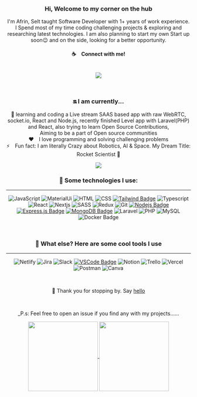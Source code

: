 <div align="center">

<div style="text-align:center">
<h3>Hi, Welcome to my corner on the hub </h3> 

I'm Afrin, Selt taught Software Developer with 1+ years of work experience. <br> I Spend most of my time coding challenging projects & exploring and researching latest technologies. I am also planning to start my own Start up soon😉 and on the side, looking for a better opportunity.

<p align="center">
  
#### :coffee:&emsp;Connect with me! <br/><br/>

  
   <a href="https://twitter.com/AfrinNahar10"><img src="https://img.shields.io/twitter/url?url=https%3A%2F%2Fwww.x.com&style=social"/> </a>
</p> 
<br>
<h3> 🔛 I am currently... </h3>

 📖 learning and coding a Live stream SAAS based app with raw WebRTC, socket.io, React and Node.js, recently finished Level app with Laravel(PHP) and React, also trying to learn Open Source Contributions, <br> Aiming to be a part of Open source communities <br> 
:hearts:&emsp;I love programming and solving challenging problems <br/>
⚡&emsp;Fun fact: I am literally Crazy about Robotics, AI & Space. My Dream Title: Rocket Scientist 🚀
<br>

[![](https://visitcount.itsvg.in/api?id=Afrin127329&label=Profile%20Views&color=1&icon=0&pretty=false)](https://visitcount.itsvg.in)

<h3> 🛬 Some technologies I use: </h3>

* * *

![JavaScript](https://img.shields.io/badge/JavaScript-323330?style=for-the-badge&logo=javascript&logoColor=F7DF1E)
![MaterialUi](https://img.shields.io/badge/Material-UI-3776AB?style=for-the-badge&logo=material-ui&logoColor=white)
![HTML](https://img.shields.io/badge/HTML5-E34F26?style=for-the-badge&logo=html5&logoColor=white)
![CSS](https://img.shields.io/badge/CSS3-1572B6?style=for-the-badge&logo=css3&logoColor=white)
  [![Tailwind Badge](https://img.shields.io/badge/Tailwind%20CSS-092749?style=for-the-badge&logo=tailwindcss&logoColor=06B6D4&labelColor=000000)](#)
![Typescript](https://img.shields.io/badge/TypeScript-007ACC?style=for-the-badge&logo=typescript&logoColor=white)
![React](https://img.shields.io/badge/React-20232A?style=for-the-badge&logo=react&logoColor=61DAFB)
![Nextjs](https://img.shields.io/badge/-nextjs-black?style=for-the-badge&logo=nextjs&logoColor=white)
![SASS](https://img.shields.io/badge/Sass-CC6699?style=for-the-badge&logo=sass&logoColor=white)
![Redux](https://img.shields.io/badge/Redux-593D88?style=for-the-badge&logo=redux&logoColor=white)
![Git](https://img.shields.io/badge/Git-F05032?style=for-the-badge&logo=git&logoColor=white)
[![Nodejs Badge](https://img.shields.io/badge/-Nodejs-3C873A?style=for-the-badge&labelColor=black&logo=node.js&logoColor=3C873A)](#) 
 [![Express.js Badge](https://img.shields.io/badge/Express.js-000000?style=for-the-badge&logo=express&logoColor=white)](#)
[![MongoDB Badge](https://img.shields.io/badge/MongoDB-4EA94B?style=for-the-badge&logo=mongodb&logoColor=white)](#)
![Laravel](https://img.shields.io/badge/laravel-%23FF2D20.svg?style=for-the-badge&logo=laravel&logoColor=white)
![PHP](https://img.shields.io/badge/php-%23777BB4.svg?style=for-the-badge&logo=php&logoColor=white)
![MySQL](https://img.shields.io/badge/mysql-4479A1.svg?style=for-the-badge&logo=mysql&logoColor=white)
![Docker Badge](https://img.shields.io/badge/Docker-0db7ed?style=for-the-badge&logo=docker&logoColor=white)

<br>

<h3> 🐳 What else? Here are some cool tools I use </h3>

* * *

![Netlify](https://img.shields.io/badge/-netlify-red?style=for-the-badge&logo=netlify&logoColor=white)
![Jira](https://img.shields.io/badge/-jira-blue?style=for-the-badge&logo=jira&logoColor=white)
![Slack](https://img.shields.io/badge/-slack-white?style=for-the-badge&logo=slack&logoColor=white)
[![VSCode Badge](https://img.shields.io/badge/Visual_Studio-5C2D91?style=for-the-badge&logo=visual%20studio&logoColor=white)](#)
![Notion](https://img.shields.io/badge/Notion-000000?style=for-the-badge&logo=notion&logoColor=white)
![Trello](https://img.shields.io/badge/Trello-0052CC?style=for-the-badge&logo=trello&logoColor=white)
![Vercel](https://img.shields.io/badge/Vercel-000000?style=for-the-badge&logo=vercel&logoColor=white)
![Postman](https://img.shields.io/badge/Postman-FF6C37?style=for-the-badge&logo=Postman&logoColor=white)
![Canva](https://img.shields.io/badge/Canva-%2300C4CC.svg?&style=for-the-badge&logo=Canva&logoColor=white)

<br>

👐 Thank you for stopping by. Say [hello](https://twitter.com/AfrinNahar10)
 
 <br>

_P.s: Feel free to open an issue if you find any with my projects......


<a href="https://github.com/Afrin127329/github-readme-stats">
  <img align="center" src="https://github-readme-stats.vercel.app/api/top-langs/?username=Afrin127329&layout=compact&theme=merko" height='190'/>
</a>
<a href="https://github.com/Afrin127329/convoychat">
  <img align="center" src="https://github-readme-stats.vercel.app/api?username=Afrin127329&show_icons=true&theme=merko" height='190'/>
</a>

</div>
